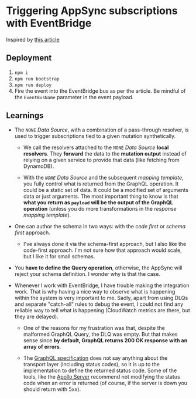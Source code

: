 # Triggering AppSync subscriptions with EventBridge

Inspired by [this article](https://aws.amazon.com/blogs/mobile/appsync-eventbridge/)

## Deployment

1. `npm i`
2. `npm run bootstrap`
3. `npm run deploy`
4. Fire the event into the EventBridge bus as per the article. Be mindful of the `EventBusName` parameter in the event payload.

## Learnings

- The `NONE` _Data Source_, with a combination of a pass-through resolver, is used to trigger subscriptions tied to a given mutation synthetically.

  - We call the resolvers attached to the `NONE` _Data Source_ **local resolvers**. They **forward** the data to the **mutation output** instead of relying on a given service to provide that data (like fetching from DynamoDB).

  - With the _`NONE` Data Source_ and the subsequent _mapping template_, you fully control what is returned from the GraphQL operation. It could be a static set of data. It could be a modified set of arguments data or just arguments. The most important thing to know is that **what you return as `payload` will be the output of the GraphQL operation** (unless you do more transformations in the _response mapping template_).

- One can author the schema in two ways: with the _code first_ or _schema first_ approach.

  - I've always done it via the schema-first approach, but I also like the code-first approach. I'm not sure how that approach would scale, but I like it for small schemas.

- You **have to define the Query operation**, otherwise, the AppSync will reject your schema definition. I wonder why is that the case.

- Whenever I work with EventBridge, I have trouble making the integration work. That is why having a nice way to observe what is happening within the system is very important to me. Sadly, apart from using DLQs and separate "catch-all" rules to debug the event, I could not find any reliable way to tell what is happening (CloudWatch metrics are there, but they are delayed).

  - One of the reasons for my frustration was that, despite the malformed GraphQL Query, the DLQ was empty. But that makes sense since **by default, GraphQL returns 200 OK response with an array of errors**.

  - The [GraphQL specification](https://spec.graphql.org/draft/#sec-Errors) does not say anything about the transport layer (including status codes), so it is up to the implementation to define the returned status code. Some of the tools, like the [Apollo Server](https://www.apollographql.com/docs/apollo-server/data/errors/#returning-http-status-codes) recommend not modifying the status code when an error is returned (of course, if the server is down you should return with 5xx).
